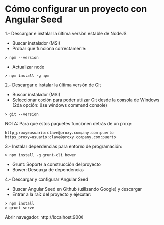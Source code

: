 # Cómo configurar un proyecto con Angular Seed

1.- Descargar e instalar la última versión estable de NodeJS
- Buscar instalador (MSI)
- Probar que funciona correctamente:

```
> npm --version
```

- Actualizar node

```
> npm install -g npm
```

2.- Descargar e instalar la última versión de Git
- Buscar instalador (MSI)
- Seleccionar opción para poder utilizar Git desde la consola de Windows (2da opción: Use windows command console)

```
> git --version
```

NOTA: Para que estos paquetes funcionen detrás de un proxy:

```
http_proxy=usuario:clave@proxy.company.com:puerto
https_proxy=usuario:clave@proxy.company.com:puerto
```

3.- Instalar dependencias para entorno de programación:

```
> npm install -g grunt-cli bower
```

- Grunt: Soporte a construcción del proyecto 
- Bower: Descarga de dependencias

4.- Descargar y configurar Angular Seed

- Buscar Angular Seed en Github (utilizando Google) y descargar 
- Entrar a la raíz del proyecto y ejecutar:

```
> npm install
> grunt serve
```

Abrir navegador: http://localhost:9000









